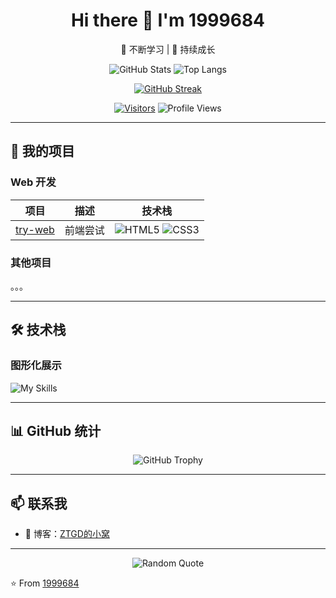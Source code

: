 <div align="center">
  <h1> Hi there 👋 I'm 1999684</h1>

  <p>🌱 不断学习 | 🚀 持续成长</p>

  ![GitHub Stats](https://github-readme-stats.vercel.app/api?username=1999684&show_icons=true&theme=radical&hide_border=true)
  ![Top Langs](https://github-readme-stats.vercel.app/api/top-langs/?username=1999684&layout=compact&theme=radical&hide_border=true)

  [![GitHub Streak](https://github-readme-streak-stats.herokuapp.com/?user=1999684&theme=radical&hide_border=true)](https://github.com/1999684)

  [![Visitors](https://visitor-badge.glitch.me/badge?page_id=1999684.1999684)](https://github.com/1999684)
  ![Profile Views](https://komarev.com/ghpvc/?username=1999684&color=blueviolet)
</div>

---

## 🚀 我的项目

### Web 开发
| 项目                                          | 描述       | 技术栈                                                       |
| --------------------------------------------- | ---------- | ------------------------------------------------------------ |
| [try-web](https://github.com/1999684/try-web) | 前端尝试   | ![HTML5](https://img.shields.io/badge/-HTML5-E34F26?logo=html5&logoColor=white) ![CSS3](https://img.shields.io/badge/-CSS3-1572B6?logo=css3) |

### 其他项目

。。。

---

## 🛠️ 技术栈

### 图形化展示
![My Skills](https://skillicons.dev/icons?i=java,cpp,html,css,git,github,idea,vscode)

---

## 📊 GitHub 统计

<div align="center">
  <img src="https://github-profile-trophy.vercel.app/?username=1999684&theme=radical&no-frame=true&row=1&&margin-w=20&no-bg=true" alt="GitHub Trophy" />
</div>

---

## 📫 联系我

- 🔗 博客：[ZTGD的小窝](https://ztgdblog.icu/)

---

<div align="center">
  <img src="https://quotes-github-readme.vercel.app/api?type=horizontal&theme=radical" alt="Random Quote" />
</div>

⭐️ From [1999684](https://github.com/1999684)
